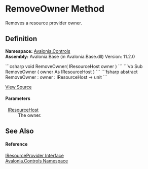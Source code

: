 # RemoveOwner Method


Removes a resource provider owner.



## Definition
**Namespace:** <a href="N_Avalonia_Controls">Avalonia.Controls</a>  
**Assembly:** Avalonia.Base (in Avalonia.Base.dll) Version: 11.2.0

<Tabs groupId="api-code-preview">
<TabItem value="csharp" label="C#">
```csharp
void RemoveOwner(
	IResourceHost owner
)
```
</TabItem>
<TabItem value="vb" label="VB">
```vb
Sub RemoveOwner ( 
	owner As IResourceHost
)
```
</TabItem>
<TabItem value="fsharp" label="F#">
```fsharp
abstract RemoveOwner : 
        owner : IResourceHost -> unit 
```
</TabItem>
</Tabs>



<a href="https://github.com/AvaloniaUI/Avalonia/tree/master/src/Avalonia.Base/Controls/IResourceProvider.cs" title="View the source code">View Source</a>



#### Parameters
<dl><dt>  <a href="T_Avalonia_Controls_IResourceHost">IResourceHost</a></dt><dd>The owner.</dd></dl>

## See Also


#### Reference
<a href="T_Avalonia_Controls_IResourceProvider">IResourceProvider Interface</a>  
<a href="N_Avalonia_Controls">Avalonia.Controls Namespace</a>  

